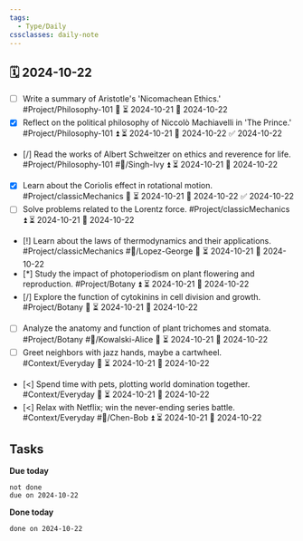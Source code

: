 ```yaml
---
tags:
  - Type/Daily
cssclasses: daily-note
---
```


## 🗓️ 2024-10-22

- [ ] Write a summary of Aristotle's 'Nicomachean Ethics.' #Project/Philosophy-101 🔺 ⏳ 2024-10-21 📅 2024-10-22
- [x] Reflect on the political philosophy of Niccolò Machiavelli in 'The Prince.' #Project/Philosophy-101 ⏫ ⏳ 2024-10-21 📅 2024-10-22 ✅ 2024-10-22
- [/] Read the works of Albert Schweitzer on ethics and reverence for life. #Project/Philosophy-101 #👤/Singh-Ivy ⏫ ⏳ 2024-10-21 📅 2024-10-22
- [x] Learn about the Coriolis effect in rotational motion. #Project/classicMechanics 🔽 ⏳ 2024-10-21 📅 2024-10-22 ✅ 2024-10-22
- [ ] Solve problems related to the Lorentz force. #Project/classicMechanics ⏫ ⏳ 2024-10-21 📅 2024-10-22
- [!] Learn about the laws of thermodynamics and their applications. #Project/classicMechanics #👤/Lopez-George 🔼 ⏳ 2024-10-21 📅 2024-10-22
- [*] Study the impact of photoperiodism on plant flowering and reproduction. #Project/Botany ⏫ ⏳ 2024-10-21 📅 2024-10-22
- [/] Explore the function of cytokinins in cell division and growth. #Project/Botany 🔽 ⏳ 2024-10-21 📅 2024-10-22
- [ ] Analyze the anatomy and function of plant trichomes and stomata. #Project/Botany #👤/Kowalski-Alice 🔼 ⏳ 2024-10-21 📅 2024-10-22
- [ ] Greet neighbors with jazz hands, maybe a cartwheel. #Context/Everyday 🔽 ⏳ 2024-10-21 📅 2024-10-22
- [<] Spend time with pets, plotting world domination together. #Context/Everyday 🔺 ⏳ 2024-10-21 📅 2024-10-22
- [<] Relax with Netflix; win the never-ending series battle. #Context/Everyday #👤/Chen-Bob ⏫ ⏳ 2024-10-21 📅 2024-10-22

## Tasks

**Due today**

```tasks
not done
due on 2024-10-22
```

**Done today**

```tasks
done on 2024-10-22
```
            